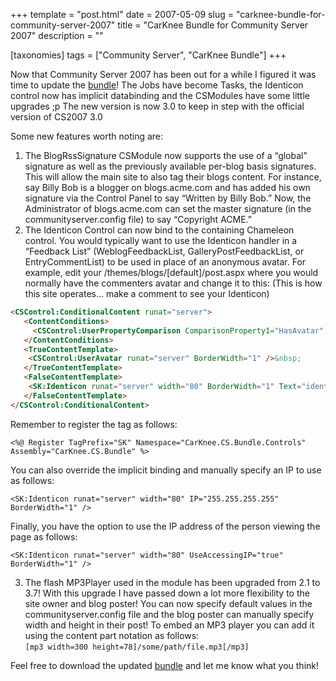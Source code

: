 +++
template = "post.html"
date = 2007-05-09
slug = "carknee-bundle-for-community-server-2007"
title = "CarKnee Bundle for Community Server 2007"
description = ""

[taxonomies]
tags = ["Community Server", "CarKnee Bundle"]
+++

Now that Community Server 2007 has been out for a while I figured it was time to update the [bundle](/tags/carknee-bundle/)! The Jobs have become Tasks, the Identicon control now has implicit databinding and the CSModules have some little upgrades ;p The new version is now 3.0 to keep in step with the official version of CS2007 3.0

<!-- more -->

Some new features worth noting are:

1. The BlogRssSignature CSModule now supports the use of a “global” signature as well as the previously available per-blog basis signatures. This will allow the main site to also tag their blogs content. For instance, say Billy Bob is a blogger on blogs.acme.com and has added his own signature via the Control Panel to say “Written by Billy Bob.” Now, the Administrator of blogs.acme.com can set the master signature (in the communityserver.config file) to say “Copyright ACME.”
2. The Identicon Control can now bind to the containing Chameleon control. You would typically want to use the Identicon handler in a “Feedback List” (WeblogFeedbackList, GalleryPostFeedbackList, or EntryCommentList) to be used in place of an anonymous avatar. For example, edit your /themes/blogs/[default]/post.aspx where you would normally have the commenters avatar and change it to this: (This is how this site operates... make a comment to see your Identicon)

```html
<CSControl:ConditionalContent runat="server">  
   <ContentConditions>  
     <CSControl:UserPropertyComparison ComparisonProperty1="HasAvatar" Operator="IsSetOrTrue" runat="server" />  
   </ContentConditions>  
   <TrueContentTemplate>  
    <CSControl:UserAvatar runat="server" BorderWidth="1" />&nbsp;   
   </TrueContentTemplate>  
   <FalseContentTemplate>  
    <SK:Identicon runat="server" width="80" BorderWidth="1" Text="identicon"  />   
   </FalseContentTemplate>  
</CSControl:ConditionalContent>
```

Remember to register the tag as follows:

`<%@ Register TagPrefix="SK" Namespace="CarKnee.CS.Bundle.Controls" Assembly="CarKnee.CS.Bundle" %>`

You can also override the implicit binding and manually specify an IP to use as follows:

`<SK:Identicon runat="server" width="80" IP="255.255.255.255" BorderWidth="1" />`

Finally, you have the option to use the IP address of the person viewing the page as follows:

`<SK:Identicon runat="server" width="80" UseAccessingIP="true" BorderWidth="1" />`

3. The flash MP3Player used in the module has been upgraded from 2.1 to 3.7! With this upgrade I have passed down a lot more flexibility to the site owner and blog poster! You can now specify default values in the communityserver.config file and the blog poster can manually specify width and height in their post! To embed an MP3 player you can add it using the content part notation as follows:  
`[mp3 width=300 height=78]/some/path/file.mp3[/mp3]`

Feel free to download the updated [bundle](/tags/carknee-bundle/) and let me know what you think!